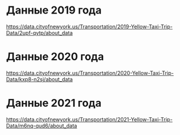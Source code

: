 # Данные 2019 года
https://data.cityofnewyork.us/Transportation/2019-Yellow-Taxi-Trip-Data/2upf-qytp/about_data
# Данные 2020 года
https://data.cityofnewyork.us/Transportation/2020-Yellow-Taxi-Trip-Data/kxp8-n2sj/about_data
# Данные 2021 года
https://data.cityofnewyork.us/Transportation/2021-Yellow-Taxi-Trip-Data/m6nq-qud6/about_data